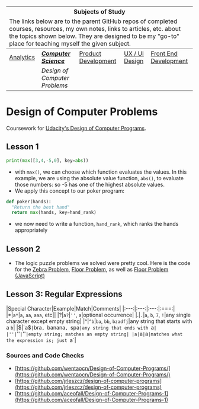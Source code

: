 <table>
	<thead>
		<tr>
			<th colspan="5" style="text-align: center;"><strong>Subjects of Study</strong></th>
		</tr>
		<tr>
			<td colspan="5">The links below are to the parent GitHub repos of completed courses, resources, my own notes, links to articles, etc. about the topics shown below. They are designed to be my "go-to" place for teaching myself the given subject.</td>
		</tr>
	</thead>
	<tbody>
		<tr>
			<td><a href="https://github.com/coolinmc6/analytics">Analytics</a></td>
			<td><strong><em><a href="https://github.com/coolinmc6/CS-concepts">Computer Science</a></em></strong></td>
			<td><a href="https://github.com/coolinmc6/design-ux-ui#product-design--development">Product Development</a></td>
			<td><a href="https://github.com/coolinmc6/design-ux-ui">UX / UI Design</a></td>
			<td><a href="https://github.com/coolinmc6/front-end-dev">Front End Development</a></td>
		</tr>
		<tr>
			<td></td>
			<td><em>Design of Computer Problems</em></td>
			<td></td>
			<td></td>
			<td></td>
		</tr>		
	</tbody>
</table>

<a name="top"></a>

# Design of Computer Problems

Coursework for [Udacity's Design of Computer Programs](https://www.udacity.com/course/design-of-computer-programs--cs212).

## Lesson 1

```py
print(max([3,4,-5,0], key=abs))
```
- with `max()`, we can choose which function evaluates the values. In this example, we are using
the absolute value function, `abs()`, to evaluate those numbers: so -5 has one of the highest 
absolute values.
- We apply this concept to our poker program:

```py
def poker(hands):
  "Return the best hand"
  return max(hands, key=hand_rank)
```
- we now need to write a function, `hand_rank`, which ranks the hands appropriately

## Lesson 2

- The logic puzzle problems we solved were pretty cool. Here is the code for the [Zebra Problem](), [Floor Problem](), as
well as [Floor Problem (JavaScript)](https://codepen.io/coolinmc6/pen/qBEPZrM)

## Lesson 3: Regular Expressions

|Special Character|Example|Match|Comments|
|:---:|:---:|:---:|:===:|
|*|`a*`|`a`, `aa`, `aaa`, etc||
|?|`a?`|`''`, `a`|optional occurrence|
|.|`.`|`a`, `b`, `7`, `!`|any single character except empty string|
|^|`^b`|`ba`, `bb`, `bzadfj`|any string that starts with a `b`|
|$|`a$`|`bra`, `banana`, `spa`|any string that ends with `a`|
|''|`''`|`''`|empty string; matches an empty string|
|a|`a`|`a`|matches what the expression is; just `a`|



### Sources and Code Checks

- [https://github.com/wentaocn/Design-of-Computer-Programs/](https://github.com/wentaocn/Design-of-Computer-Programs/)
- [https://github.com/jrleszcz/design-of-computer-programs](https://github.com/jrleszcz/design-of-computer-programs)
- [https://github.com/aceofall/Design-of-Computer-Programs-1](https://github.com/aceofall/Design-of-Computer-Programs-1)
